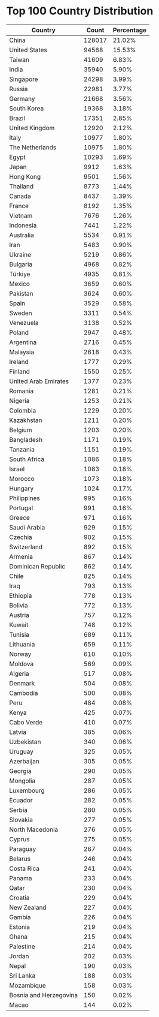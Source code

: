 # Top 100 Country Distribution
| Country | Count | Percentage |
|----|----|----|
| China | 128017 | 21.02% |
| United States | 94568 | 15.53% |
| Taiwan | 41609 | 6.83% |
| India | 35940 | 5.90% |
| Singapore | 24298 | 3.99% |
| Russia | 22981 | 3.77% |
| Germany | 21668 | 3.56% |
| South Korea | 19368 | 3.18% |
| Brazil | 17351 | 2.85% |
| United Kingdom | 12920 | 2.12% |
| Italy | 10977 | 1.80% |
| The Netherlands | 10975 | 1.80% |
| Egypt | 10293 | 1.69% |
| Japan | 9912 | 1.63% |
| Hong Kong | 9501 | 1.56% |
| Thailand | 8773 | 1.44% |
| Canada | 8437 | 1.39% |
| France | 8192 | 1.35% |
| Vietnam | 7676 | 1.26% |
| Indonesia | 7441 | 1.22% |
| Australia | 5534 | 0.91% |
| Iran | 5483 | 0.90% |
| Ukraine | 5219 | 0.86% |
| Bulgaria | 4968 | 0.82% |
| Türkiye | 4935 | 0.81% |
| Mexico | 3659 | 0.60% |
| Pakistan | 3624 | 0.60% |
| Spain | 3529 | 0.58% |
| Sweden | 3311 | 0.54% |
| Venezuela | 3138 | 0.52% |
| Poland | 2947 | 0.48% |
| Argentina | 2716 | 0.45% |
| Malaysia | 2618 | 0.43% |
| Ireland | 1777 | 0.29% |
| Finland | 1550 | 0.25% |
| United Arab Emirates | 1377 | 0.23% |
| Romania | 1281 | 0.21% |
| Nigeria | 1253 | 0.21% |
| Colombia | 1229 | 0.20% |
| Kazakhstan | 1211 | 0.20% |
| Belgium | 1203 | 0.20% |
| Bangladesh | 1171 | 0.19% |
| Tanzania | 1151 | 0.19% |
| South Africa | 1086 | 0.18% |
| Israel | 1083 | 0.18% |
| Morocco | 1073 | 0.18% |
| Hungary | 1024 | 0.17% |
| Philippines | 995 | 0.16% |
| Portugal | 991 | 0.16% |
| Greece | 971 | 0.16% |
| Saudi Arabia | 929 | 0.15% |
| Czechia | 902 | 0.15% |
| Switzerland | 892 | 0.15% |
| Armenia | 867 | 0.14% |
| Dominican Republic | 862 | 0.14% |
| Chile | 825 | 0.14% |
| Iraq | 793 | 0.13% |
| Ethiopia | 778 | 0.13% |
| Bolivia | 772 | 0.13% |
| Austria | 757 | 0.12% |
| Kuwait | 748 | 0.12% |
| Tunisia | 689 | 0.11% |
| Lithuania | 659 | 0.11% |
| Norway | 610 | 0.10% |
| Moldova | 569 | 0.09% |
| Algeria | 517 | 0.08% |
| Denmark | 504 | 0.08% |
| Cambodia | 500 | 0.08% |
| Peru | 484 | 0.08% |
| Kenya | 425 | 0.07% |
| Cabo Verde | 410 | 0.07% |
| Latvia | 385 | 0.06% |
| Uzbekistan | 340 | 0.06% |
| Uruguay | 325 | 0.05% |
| Azerbaijan | 305 | 0.05% |
| Georgia | 290 | 0.05% |
| Mongolia | 287 | 0.05% |
| Luxembourg | 286 | 0.05% |
| Ecuador | 282 | 0.05% |
| Serbia | 280 | 0.05% |
| Slovakia | 277 | 0.05% |
| North Macedonia | 276 | 0.05% |
| Cyprus | 275 | 0.05% |
| Paraguay | 267 | 0.04% |
| Belarus | 246 | 0.04% |
| Costa Rica | 241 | 0.04% |
| Panama | 233 | 0.04% |
| Qatar | 230 | 0.04% |
| Croatia | 229 | 0.04% |
| New Zealand | 227 | 0.04% |
| Gambia | 226 | 0.04% |
| Estonia | 219 | 0.04% |
| Ghana | 215 | 0.04% |
| Palestine | 214 | 0.04% |
| Jordan | 202 | 0.03% |
| Nepal | 190 | 0.03% |
| Sri Lanka | 188 | 0.03% |
| Mozambique | 158 | 0.03% |
| Bosnia and Herzegovina | 150 | 0.02% |
| Macao | 144 | 0.02% |
